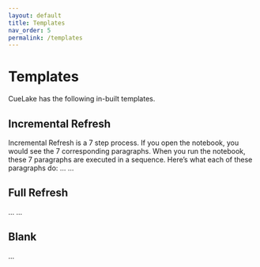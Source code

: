 ```yaml
---
layout: default
title: Templates
nav_order: 5
permalink: /templates
---
```


# Templates
CueLake has the following in-built templates.

## Incremental Refresh
Incremental Refresh is a 7 step process. If you open the notebook, you would see the 7 corresponding paragraphs. When you run the notebook, these 7 paragraphs are executed in a sequence. Here’s what each of these paragraphs do:
…
…

## Full Refresh
…
...

## Blank
...
